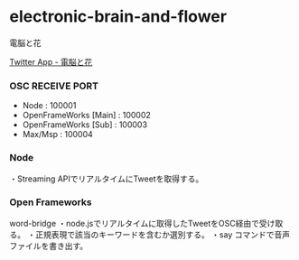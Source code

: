 # electronic-brain-and-flower
電脳と花

[Twitter App - 電脳と花](https://apps.twitter.com/app/8181167 "Twitter App")


### OSC RECEIVE PORT
- Node                  : 100001
- OpenFrameWorks [Main] : 100002
- OpenFrameWorks [Sub]  : 100003
- Max/Msp               : 100004


### Node
・Streaming APIでリアルタイムにTweetを取得する。


### Open Frameworks
word-bridge
・node.jsでリアルタイムに取得したTweetをOSC経由で受け取る。
・正規表現で該当のキーワードを含むか選別する。
・say コマンドで音声ファイルを書き出す。